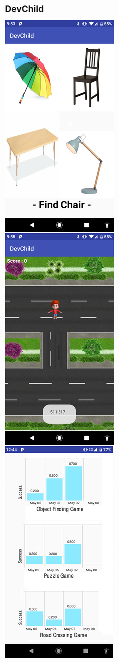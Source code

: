 # DevChild
![alt text](https://github.com/Fourkan246/DevChild/blob/master/ScreenShot/gamess06.png)
![alt text](https://github.com/Fourkan246/DevChild/blob/master/ScreenShot/gamess07.png)
![alt text](https://github.com/Fourkan246/DevChild/blob/master/ScreenShot/stat.png)
